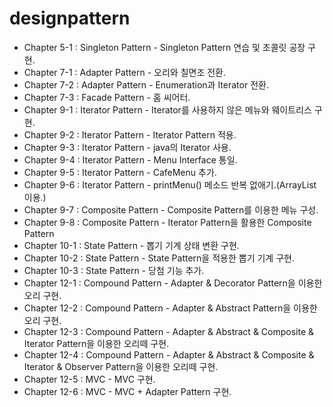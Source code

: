 # designpattern

 - Chapter 5-1 : Singleton Pattern - Singleton Pattern 연습 및 초콜릿 공장 구현.
 - Chapter 7-1 : Adapter Pattern - 오리와 칠면조 전환.
 - Chapter 7-2 : Adapter Pattern - Enumeration과 Iterator 전환.
 - Chapter 7-3 : Facade Pattern - 홈 씨어터.
 - Chapter 9-1 : Iterator Pattern - Iterator를 사용하지 않은 메뉴와 웨이트리스 구현.
 - Chapter 9-2 : Iterator Pattern - Iterator Pattern 적용.
 - Chapter 9-3 : Iterator Pattern - java의 Iterator 사용.
 - Chapter 9-4 : Iterator Pattern - Menu Interface 통일.
 - Chapter 9-5 : Iterator Pattern - CafeMenu 추가.
 - Chapter 9-6 : Iterator Pattern - printMenu() 메소드 반복 없애기.(ArrayList이용.)
 - Chapter 9-7 : Composite Pattern - Composite Pattern를 이용한 메뉴 구성.
 - Chapter 9-8 : Composite Pattern - Iterator Pattern을 활용한 Composite Pattern
 - Chapter 10-1 : State Pattern - 뽑기 기계 상태 변환 구현.
 - Chapter 10-2 : State Pattern - State Pattern을 적용한 뽑기 기계 구현.
 - Chapter 10-3 : State Pattern - 당첨 기능 추가.
 - Chapter 12-1 : Compound Pattern - Adapter & Decorator Pattern을 이용한 오리 구현.
 - Chapter 12-2 : Compound Pattern - Adapter & Abstract Pattern을 이용한 오리 구현.
 - Chapter 12-3 : Compound Pattern - Adapter & Abstract & Composite & Iterator Pattern을 이용한 오리떼 구현.
 - Chapter 12-4 : Compound Pattern - Adapter & Abstract & Composite & Iterator & Observer Pattern을 이용한 오리떼 구현.
 - Chapter 12-5 : MVC - MVC 구현.
 - Chapter 12-6 : MVC - MVC + Adapter Pattern 구현.